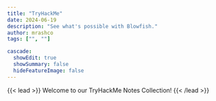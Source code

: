 ```yaml
---
title: "TryHackMe"
date: 2024-06-19
description: "See what's possible with Blowfish."
author: mrashco
tags: ["", ""]

cascade:
  showEdit: true
  showSummary: false
  hideFeatureImage: false
---
```


{{< lead >}}
Welcome to our TryHackMe Notes Collection!
{{< /lead >}}
